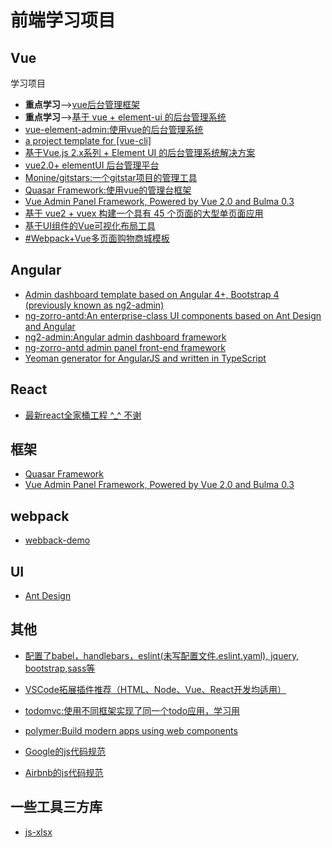 # 前端学习项目

## Vue
学习项目
- **重点学习**-->[vue后台管理框架](https://github.com/herozhou/vue-framework-wz)
- **重点学习**-->[基于 vue + element-ui 的后台管理系统](https://github.com/bailicangdu/vue2-manage)
- [vue-element-admin:使用vue的后台管理系统](https://github.com/PanJiaChen/vue-element-admin)
- [a project template for [vue-cli]](https://github.com/taylorchen709/vue-admin)
- [基于Vue.js 2.x系列 + Element UI 的后台管理系统解决方案](https://github.com/lin-xin/vue-manage-system)
- [vue2.0+ elementUI 后台管理平台](https://github.com/suweiteng/vue2-management-platform)
- [Monine/gitstars:一个gitstar项目的管理工具](https://github.com/Monine/gitstars)
- [Quasar Framework:使用vue的管理台框架](https://github.com/quasarframework/quasar)
- [Vue Admin Panel Framework, Powered by Vue 2.0 and Bulma 0.3](https://github.com/vue-bulma/vue-admin)
- [基于 vue2 + vuex 构建一个具有 45 个页面的大型单页面应用](https://github.com/bailicangdu/vue2-elm)
- [基于UI组件的Vue可视化布局工具](https://github.com/jaweii/Vue-Layout)
- [#Webpack+Vue多页面购物商城模板](https://github.com/czero1995/webpack-store)

## Angular
- [Admin dashboard template based on Angular 4+, Bootstrap 4 (previously known as ng2-admin) ](https://github.com/akveo/ngx-admin)
- [ng-zorro-antd:An enterprise-class UI components based on Ant Design and Angular](https://github.com/NG-ZORRO/ng-zorro-antd)
- [ng2-admin:Angular admin dashboard framework](https://github.com/akveo/ng2-admin)
- [ng-zorro-antd admin panel front-end framework](https://github.com/cipchk/ng-alain)
- [Yeoman generator for AngularJS and written in TypeScript](https://github.com/leftstick/generator-ts-angular)

## React
- [最新react全家桶工程 ^_^ 不谢](https://github.com/icepy/fighting)

## 框架
- [Quasar Framework](https://github.com/quasarframework/quasar)
- [Vue Admin Panel Framework, Powered by Vue 2.0 and Bulma 0.3](https://github.com/vue-bulma/vue-admin)

## webpack
- [webback-demo](https://github.com/ruanyf/webpack-demos)

## UI
- [Ant Design](https://github.com/ant-design/ant-design)

## 其他
- [配置了babel，handlebars，eslint(未写配置文件.eslint.yaml), jquery, bootstrap,sass等](https://github.com/tstrilogy/webpack-handlebars-template)
- [VSCode拓展插件推荐（HTML、Node、Vue、React开发均适用）](https://github.com/varHarrie/Dawn-Blossoms/issues/10)
- [todomvc:使用不同框架实现了同一个todo应用，学习用](https://github.com/tastejs/todomvc)
- [polymer:Build modern apps using web components](https://github.com/Polymer/polymer)


- [Google的js代码规范](https://google.github.io/styleguide/jsguide.html)
- [Airbnb的js代码规范](https://github.com/airbnb/javascript)


## 一些工具三方库
- [js-xlsx](https://github.com/SheetJS/js-xlsx)
